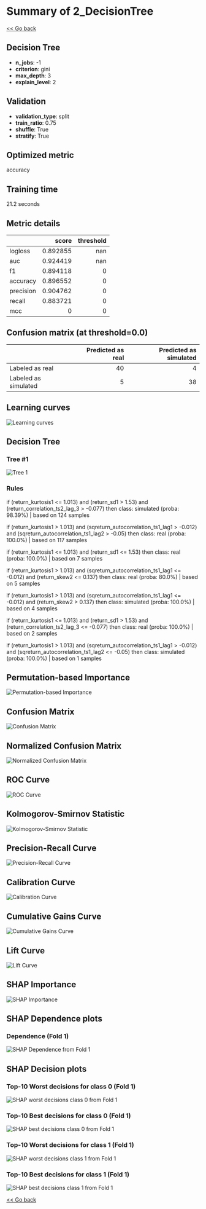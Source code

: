 # Summary of 2_DecisionTree

[<< Go back](../README.md)


## Decision Tree
- **n_jobs**: -1
- **criterion**: gini
- **max_depth**: 3
- **explain_level**: 2

## Validation
 - **validation_type**: split
 - **train_ratio**: 0.75
 - **shuffle**: True
 - **stratify**: True

## Optimized metric
accuracy

## Training time

21.2 seconds

## Metric details
|           |    score |   threshold |
|:----------|---------:|------------:|
| logloss   | 0.892855 |         nan |
| auc       | 0.924419 |         nan |
| f1        | 0.894118 |           0 |
| accuracy  | 0.896552 |           0 |
| precision | 0.904762 |           0 |
| recall    | 0.883721 |           0 |
| mcc       | 0        |           0 |


## Confusion matrix (at threshold=0.0)
|                      |   Predicted as real |   Predicted as simulated |
|:---------------------|--------------------:|-------------------------:|
| Labeled as real      |                  40 |                        4 |
| Labeled as simulated |                   5 |                       38 |

## Learning curves
![Learning curves](learning_curves.png)

## Decision Tree 

### Tree #1
![Tree 1](learner_fold_0_tree.svg)

### Rules

if (return_kurtosis1 <= 1.013) and (return_sd1 > 1.53) and (return_correlation_ts2_lag_3 > -0.077) then class: simulated (proba: 98.39%) | based on 124 samples

if (return_kurtosis1 > 1.013) and (sqreturn_autocorrelation_ts1_lag1 > -0.012) and (sqreturn_autocorrelation_ts1_lag2 > -0.05) then class: real (proba: 100.0%) | based on 117 samples

if (return_kurtosis1 <= 1.013) and (return_sd1 <= 1.53) then class: real (proba: 100.0%) | based on 7 samples

if (return_kurtosis1 > 1.013) and (sqreturn_autocorrelation_ts1_lag1 <= -0.012) and (return_skew2 <= 0.137) then class: real (proba: 80.0%) | based on 5 samples

if (return_kurtosis1 > 1.013) and (sqreturn_autocorrelation_ts1_lag1 <= -0.012) and (return_skew2 > 0.137) then class: simulated (proba: 100.0%) | based on 4 samples

if (return_kurtosis1 <= 1.013) and (return_sd1 > 1.53) and (return_correlation_ts2_lag_3 <= -0.077) then class: real (proba: 100.0%) | based on 2 samples

if (return_kurtosis1 > 1.013) and (sqreturn_autocorrelation_ts1_lag1 > -0.012) and (sqreturn_autocorrelation_ts1_lag2 <= -0.05) then class: simulated (proba: 100.0%) | based on 1 samples





## Permutation-based Importance
![Permutation-based Importance](permutation_importance.png)
## Confusion Matrix

![Confusion Matrix](confusion_matrix.png)


## Normalized Confusion Matrix

![Normalized Confusion Matrix](confusion_matrix_normalized.png)


## ROC Curve

![ROC Curve](roc_curve.png)


## Kolmogorov-Smirnov Statistic

![Kolmogorov-Smirnov Statistic](ks_statistic.png)


## Precision-Recall Curve

![Precision-Recall Curve](precision_recall_curve.png)


## Calibration Curve

![Calibration Curve](calibration_curve_curve.png)


## Cumulative Gains Curve

![Cumulative Gains Curve](cumulative_gains_curve.png)


## Lift Curve

![Lift Curve](lift_curve.png)



## SHAP Importance
![SHAP Importance](shap_importance.png)

## SHAP Dependence plots

### Dependence (Fold 1)
![SHAP Dependence from Fold 1](learner_fold_0_shap_dependence.png)

## SHAP Decision plots

### Top-10 Worst decisions for class 0 (Fold 1)
![SHAP worst decisions class 0 from Fold 1](learner_fold_0_shap_class_0_worst_decisions.png)
### Top-10 Best decisions for class 0 (Fold 1)
![SHAP best decisions class 0 from Fold 1](learner_fold_0_shap_class_0_best_decisions.png)
### Top-10 Worst decisions for class 1 (Fold 1)
![SHAP worst decisions class 1 from Fold 1](learner_fold_0_shap_class_1_worst_decisions.png)
### Top-10 Best decisions for class 1 (Fold 1)
![SHAP best decisions class 1 from Fold 1](learner_fold_0_shap_class_1_best_decisions.png)

[<< Go back](../README.md)
